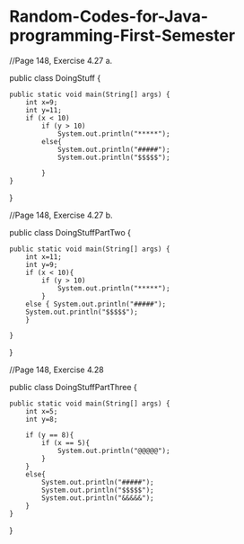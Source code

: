 # Random-Codes-for-Java-programming-First-Semester
//Page 148, Exercise 4.27 a.

public class DoingStuff {

	public static void main(String[] args) {
		int x=9;
		int y=11;
		if (x < 10) 
			if (y > 10)
				System.out.println("*****");  
			else{
				System.out.println("#####"); 
				System.out.println("$$$$$");

			}
	}
}


//Page 148, Exercise 4.27 b.

public class DoingStuffPartTwo {

	public static void main(String[] args) {
		int x=11;
		int y=9;
		if (x < 10){ 
			if (y > 10) 
				System.out.println("*****");  
			} 
		else { System.out.println("#####"); 
		System.out.println("$$$$$"); 
		}

	}

}

//Page 148, Exercise 4.28 

public class DoingStuffPartThree {

	public static void main(String[] args) {
		int x=5;
		int y=8;

		if (y == 8){ 
			if (x == 5){ 
				System.out.println("@@@@@"); 
			}
		}
		else{ 
			System.out.println("#####"); 
			System.out.println("$$$$$"); 
			System.out.println("&&&&&");
		}
	}

}

